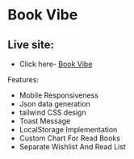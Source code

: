 # Book Vibe

## Live site:

- Click here- [Book Vibe](https://ph-a8.vercel.app/)

Features:

- Mobile Responsiveness
- Json data generation
- tailwind CSS design
- Toast Message
- LocalStorage Implementation
- Custom Chart For Read Books
- Separate Wishlist And Read List